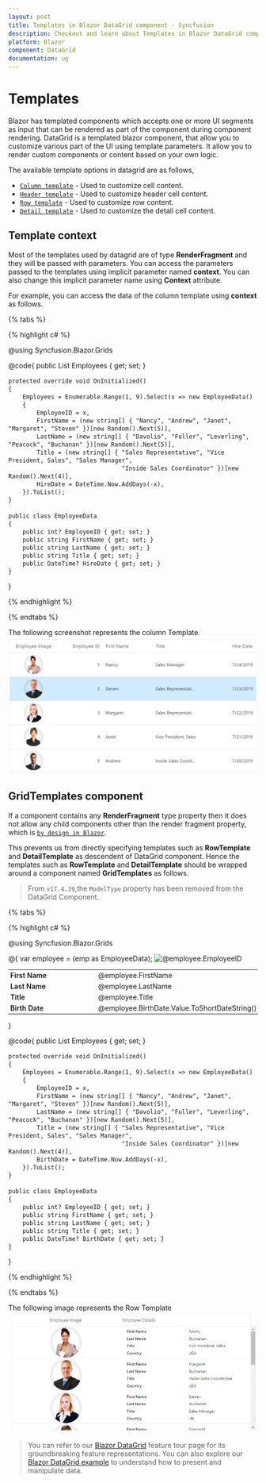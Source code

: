 ```yaml
---
layout: post
title: Templates in Blazor DataGrid component - Syncfusion
description: Checkout and learn about Templates in Blazor DataGrid component of Syncfusion, and more details
platform: Blazor
component: DataGrid
documentation: ug
---
```


# Templates

Blazor has templated components which accepts one or more UI segments as input that can be rendered as part of the component during component rendering. DataGrid is a templated blazor component, that allow you to customize various part of the UI using template parameters. It allow you to render custom components or content based on your own logic.

The available template options in datagrid are as follows,

* [`Column template`](./columns/#column-template) - Used to customize cell content.
* [`Header template`](./columns/#header-template) - Used to customize header cell content.
* [`Row template`](./row/#row-template) - Used to customize row content.
* [`Detail template`](./row/#detail-template) - Used to customize the detail cell content.

## Template context

Most of the templates used by datagrid are of type **RenderFragment** and they will be passed with parameters. You can access the parameters passed to the templates using implicit parameter named **context**. You can also change this implicit parameter name using **Context** attribute.

For example, you can access the data of the column template using **context** as follows.

{% tabs %}

{% highlight c# %}


@using Syncfusion.Blazor.Grids

<SfGrid DataSource="@Employees">
    <GridColumns>
        <GridColumn HeaderText="Employee Image" TextAlign="TextAlign.Center" Width="120">
            <Template>
                @{
                    var employee = (context as EmployeeData);
                    <div class="image">
                        <img src="@($"scripts/Images/Employees/{employee.EmployeeID}.png")" alt="@employee.EmployeeID" />
                    </div>
                }
            </Template>
        </GridColumn>
        <GridColumn Field=@nameof(EmployeeData.EmployeeID) HeaderText="Employee ID" TextAlign="TextAlign.Right" Width="120"></GridColumn>
        <GridColumn Field=@nameof(EmployeeData.FirstName) HeaderText="First Name" Width="130"></GridColumn>
        <GridColumn Field=@nameof(EmployeeData.Title) HeaderText="Title" Format="C2" Width="120"></GridColumn>
        <GridColumn Field=@nameof(EmployeeData.HireDate) HeaderText="Hire Date" Format="d" TextAlign="TextAlign.Right" Width="150" Type="ColumnType.Date"></GridColumn>
    </GridColumns>
</SfGrid>

<style>
    .image img {
        height: 55px;
        width: 55px;
        border-radius: 50px;
        box-shadow: inset 0 0 1px #e0e0e0, inset 0 0 14px rgba(0, 0, 0, 0.2);
    }
</style>

@code{
    public List<EmployeeData> Employees { get; set; }

    protected override void OnInitialized()
    {
        Employees = Enumerable.Range(1, 9).Select(x => new EmployeeData()
        {
            EmployeeID = x,
            FirstName = (new string[] { "Nancy", "Andrew", "Janet", "Margaret", "Steven" })[new Random().Next(5)],
            LastName = (new string[] { "Davolio", "Fuller", "Leverling", "Peacock", "Buchanan" })[new Random().Next(5)],
            Title = (new string[] { "Sales Representative", "Vice President, Sales", "Sales Manager",
                                    "Inside Sales Coordinator" })[new Random().Next(4)],
            HireDate = DateTime.Now.AddDays(-x),
        }).ToList();
    }

    public class EmployeeData
    {
        public int? EmployeeID { get; set; }
        public string FirstName { get; set; }
        public string LastName { get; set; }
        public string Title { get; set; }
        public DateTime? HireDate { get; set; }
    }
}

{% endhighlight %}

{% endtabs %}

The following screenshot represents the column Template.
![Column template](./images/column-template.png)

## GridTemplates component

If a component contains any **RenderFragment** type property then it does not allow any child components other than the render fragment property, which is [`by design in Blazor`](https://github.com/aspnet/AspNetCore/issues/10836).

This prevents us from directly specifying templates such as **RowTemplate** and **DetailTemplate** as descendent of DataGrid component. Hence the templates such as **RowTemplate** and **DetailTemplate** should be wrapped around a component named **GridTemplates** as follows.

> From `v17.4.39`,the `ModelType` property has been removed from the DataGrid Component.

{% tabs %}

{% highlight c# %}


@using Syncfusion.Blazor.Grids

<SfGrid DataSource="@Employees">
    <GridTemplates>
        <RowTemplate Context="emp">
            @{
                var employee = (emp as EmployeeData);
                <td class="photo">
                    <img src="@($" scripts/Images/Employees/{employee.EmployeeID}.png")" alt="@employee.EmployeeID" />
                </td>
                <td class="details">
                    <table class="CardTable" cellpadding="3" cellspacing="2">
                        <colgroup>
                            <col width="50%">
                            <col width="50%">
                        </colgroup>
                        <tbody>
                            <tr>
                                <td class="CardHeader">First Name </td>
                                <td>@employee.FirstName </td>
                            </tr>
                            <tr>
                                <td class="CardHeader">Last Name</td>
                                <td>@employee.LastName </td>
                            </tr>
                            <tr>
                                <td class="CardHeader">
                                    Title
                                </td>
                                <td>
                                    @employee.Title
                                </td>
                            </tr>
                            <tr>
                                <td class="CardHeader">
                                    Birth Date
                                </td>
                                <td>
                                    @employee.BirthDate.Value.ToShortDateString()
                                </td>
                            </tr>
                        </tbody>
                    </table>
                </td>
            }
        </RowTemplate>
    </GridTemplates>
    <GridColumns>
        <GridColumn HeaderText="Employee Image" Width="250" TextAlign="TextAlign.Center"> </GridColumn>
        <GridColumn HeaderText="Employee Details" Width="300" TextAlign="TextAlign.Left"></GridColumn>
    </GridColumns>
</SfGrid>

<style type="text/css" class="cssStyles">
    .photo img {
        width: 100px;
        height: 100px;
        border-radius: 50px;
        box-shadow: inset 0 0 1px #e0e0e0, inset 0 0 14px rgba(0, 0, 0, 0.2);
    }

    .photo,
    .details {
        border-color: #e0e0e0;
        border-style: solid;
    }

    .photo {
        border-width: 1px 0px 0px 0px;
        text-align: center;
    }

    .details {
        border-width: 1px 0px 0px 0px;
        padding-left: 18px;
    }

    .e-bigger .details {
        padding-left: 25px;
    }

    .e-device .details {
        padding-left: 8px;
    }

    .details > table {
        width: 100%;
    }

    .CardHeader {
        font-weight: 600;
    }

    td {
        padding: 2px 2px 3px 4px;
    }
</style>


@code{
    public List<EmployeeData> Employees { get; set; }

    protected override void OnInitialized()
    {
        Employees = Enumerable.Range(1, 9).Select(x => new EmployeeData()
        {
            EmployeeID = x,
            FirstName = (new string[] { "Nancy", "Andrew", "Janet", "Margaret", "Steven" })[new Random().Next(5)],
            LastName = (new string[] { "Davolio", "Fuller", "Leverling", "Peacock", "Buchanan" })[new Random().Next(5)],
            Title = (new string[] { "Sales Representative", "Vice President, Sales", "Sales Manager",
                                    "Inside Sales Coordinator" })[new Random().Next(4)],
            BirthDate = DateTime.Now.AddDays(-x),
        }).ToList();
    }

    public class EmployeeData
    {
        public int? EmployeeID { get; set; }
        public string FirstName { get; set; }
        public string LastName { get; set; }
        public string Title { get; set; }
        public DateTime? BirthDate { get; set; }
    }
}

{% endhighlight %}

{% endtabs %}

The following image represents the Row Template
![Row Template](./images/row-template.png)

> You can refer to our [Blazor DataGrid](https://www.syncfusion.com/blazor-components/blazor-datagrid) feature tour page for its groundbreaking feature representations. You can also explore our [Blazor DataGrid example](https://blazor.syncfusion.com/demos/datagrid/overview?theme=bootstrap4) to understand how to present and manipulate data.
